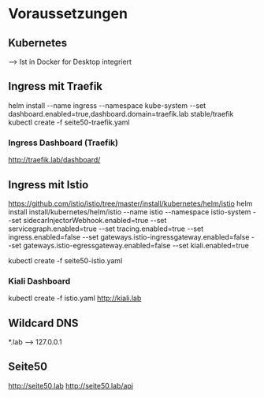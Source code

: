 # Voraussetzungen
## Kubernetes
--> Ist in Docker for Desktop integriert

## Ingress mit Traefik
helm install --name ingress --namespace kube-system --set dashboard.enabled=true,dashboard.domain=traefik.lab stable/traefik
kubectl create -f seite50-traefik.yaml
### Ingress Dashboard (Traefik)
http://traefik.lab/dashboard/

## Ingress mit Istio
https://github.com/istio/istio/tree/master/install/kubernetes/helm/istio
helm install install/kubernetes/helm/istio --name istio --namespace istio-system --set sidecarInjectorWebhook.enabled=true --set servicegraph.enabled=true --set tracing.enabled=true --set ingress.enabled=false --set gateways.istio-ingressgateway.enabled=false --set gateways.istio-egressgateway.enabled=false --set kiali.enabled=true

kubectl create -f seite50-istio.yaml

### Kiali Dashboard
kubectl create -f istio.yaml
http://kiali.lab


## Wildcard DNS
 *.lab --> 127.0.0.1

## Seite50
http://seite50.lab
http://seite50.lab/api




